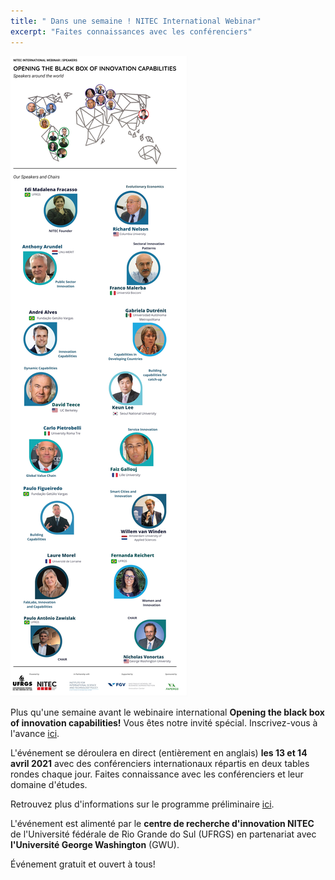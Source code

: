 ```yaml
---
title: " Dans une semaine ! NITEC International Webinar"
excerpt: "Faites connaissances avec les conférenciers"
---
```


![](/assets/images/post/blackbox.jpg)


Plus qu'une semaine avant le webinaire international **Opening the black box of innovation capabilities!** Vous êtes notre invité spécial. Inscrivez-vous à l'avance [ici](https://gmail.us1.list-manage.com/track/click?u=58126cdec7a98c2acd549f453&id=9848c7f082&e=47ba4bd412).

L'événement se déroulera en direct (entièrement en anglais) **les 13 et 14 avril 2021** avec des conférenciers internationaux répartis en deux tables rondes chaque jour. Faites connaissance avec les conférenciers et leur domaine d'études.

Retrouvez plus d'informations sur le programme préliminaire [ici](https://gmail.us1.list-manage.com/track/click?u=58126cdec7a98c2acd549f453&id=dc0a6bea16&e=47ba4bd412).

L'événement est alimenté par le **centre de recherche d'innovation NITEC** de l'Université fédérale de Rio Grande do Sul (UFRGS) en partenariat avec **l'Université George Washington** (GWU).

Événement gratuit et ouvert à tous!